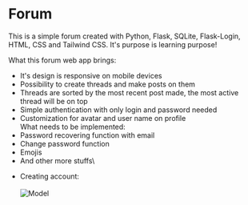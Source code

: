 # Forum
This is a simple forum created with Python, Flask, SQLite, Flask-Login, HTML, CSS and Tailwind CSS. It's purpose is learning purpose!


What this forum web app brings:
- It's design is responsive on mobile devices
- Possibility to create threads and make posts on them
- Threads are sorted by the most recent post made, the most active thread will be on top
- Simple authentication with only login and password needed
- Customization for avatar and user name on profile
\
What needs to be implemented:
- Password recovering function with email
- Change password function
- Emojis
- And other more stuffs\

* Creating account:\
\
![Model](https://i.imgur.com/9BORsvF.png)
